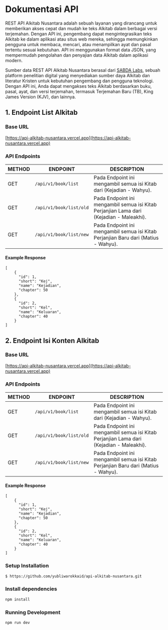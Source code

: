 # Dokumentasi API

REST API Alkitab Nusantara adalah sebuah layanan yang dirancang untuk memberikan akses cepat dan mudah ke teks Alkitab dalam berbagai versi terjemahan. Dengan API ini, pengembang dapat mengintegrasikan teks Alkitab ke dalam aplikasi atau situs web mereka, sehingga memungkinkan pengguna untuk membaca, mencari, atau menampilkan ayat dan pasal tertentu sesuai kebutuhan. API ini menggunakan format data JSON, yang mempermudah pengolahan dan penyajian data Alkitab dalam aplikasi modern.

Sumber data REST API Alkitab Nusantara berasal dari [SABDA Labs](https://labs.sabda.org/API), sebuah platform penelitian digital yang menyediakan sumber daya Alkitab dan literatur Kristen untuk kebutuhan pengembang dan pengguna teknologi. Dengan API ini, Anda dapat mengakses teks Alkitab berdasarkan buku, pasal, ayat, dan versi terjemahan, termasuk Terjemahan Baru (TB), King James Version (KJV), dan lainnya.

## 1. Endpoint List Alkitab

### Base URL
[https://api-alkitab-nusantara.vercel.app](https://api-alkitab-nusantara.vercel.app)

### API Endpoints

| METHOD | ENDPOINT                   | DESCRIPTION                                                                 |
|--------|----------------------------|-----------------------------------------------------------------------------|
| GET    | `/api/v1/book/list`         | Pada Endpoint ini mengambil semua isi Kitab dari (Kejadian - Wahyu).        |
| GET    | `/api/v1/book/list/old`     | Pada Endpoint ini mengambil semua isi Kitab Perjanjian Lama dari (Kejadian - Maleakhi). |
| GET    | `/api/v1/book/list/new`     | Pada Endpoint ini mengambil semua isi Kitab Perjanjian Baru dari (Matius - Wahyu). |

#### Example Response
```base
[
    {
      "id": 1,
      "short": "Kej",
      "name": "Kejadian",
      "chapter": 50
    },
    {
      "id": 2,
      "short": "Kel",
      "name": "Keluaran",
      "chapter": 40
    }
]
```



## 2. Endpoint Isi Konten Alkitab

### Base URL
[https://api-alkitab-nusantara.vercel.app](https://api-alkitab-nusantara.vercel.app)

### API Endpoints

| METHOD | ENDPOINT                   | DESCRIPTION                                                                 |
|--------|----------------------------|-----------------------------------------------------------------------------|
| GET    | `/api/v1/book/list`         | Pada Endpoint ini mengambil semua isi Kitab dari (Kejadian - Wahyu).        |
| GET    | `/api/v1/book/list/old`     | Pada Endpoint ini mengambil semua isi Kitab Perjanjian Lama dari (Kejadian - Maleakhi). |
| GET    | `/api/v1/book/list/new`     | Pada Endpoint ini mengambil semua isi Kitab Perjanjian Baru dari (Matius - Wahyu). |

#### Example Response
```base
[
    {
      "id": 1,
      "short": "Kej",
      "name": "Kejadian",
      "chapter": 50
    },
    {
      "id": 2,
      "short": "Kel",
      "name": "Keluaran",
      "chapter": 40
    }
]
```

### Setup Installation
```bash
$ https://github.com/yubliwarokkaid/api-alkitab-nusantara.git
```

### Install dependencies
```bash
npm install
```

### Running Development
```bash
npm run dev
```
